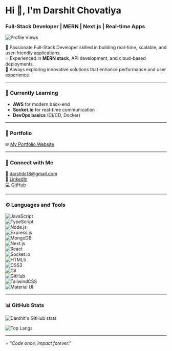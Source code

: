 # Hi 👋, I'm Darshit Chovatiya  
### Full-Stack Developer | MERN | Next.js | Real-time Apps  

![Profile Views](https://komarev.com/ghpvc/?username=darshitchovatiya&label=Profile%20views&color=0e75b6&style=flat)

🚀 Passionate Full-Stack Developer skilled in building real-time, scalable, and user-friendly applications.  
💡 Experienced in **MERN stack**, API development, and cloud-based deployments.  
🎯 Always exploring innovative solutions that enhance performance and user experience.  

---

### 🧠 Currently Learning
- **AWS** for modern back-end  
- **Socket.io** for real-time communication  
- **DevOps basics** (CI/CD, Docker)  

---

### 💼 Portfolio  
🌐 [My Portfolio Website](https://darshitchovatiya.vercel.app)  

---

### 💬 Connect with Me  
📧 [darshitc18@gmail.com](mailto:darshitc18@gmail.com)  
💼 [LinkedIn](http://www.linkedin.com/in/darshit-chovatiya07)  
💻 [GitHub](https://github.com/darshitchovatiya)  

---

### ⚙️ Languages and Tools  

![JavaScript](https://img.shields.io/badge/JavaScript-F7DF1E?style=for-the-badge&logo=javascript&logoColor=black)  
![TypeScript](https://img.shields.io/badge/TypeScript-3178C6?style=for-the-badge&logo=typescript&logoColor=white)  
![Node.js](https://img.shields.io/badge/Node.js-339933?style=for-the-badge&logo=node.js&logoColor=white)  
![Express.js](https://img.shields.io/badge/Express.js-000000?style=for-the-badge&logo=express&logoColor=white)  
![MongoDB](https://img.shields.io/badge/MongoDB-47A248?style=for-the-badge&logo=mongodb&logoColor=white)  
![Next.js](https://img.shields.io/badge/Next.js-000000?style=for-the-badge&logo=next.js&logoColor=white)  
![React](https://img.shields.io/badge/React-20232A?style=for-the-badge&logo=react&logoColor=61DAFB)  
![Socket.io](https://img.shields.io/badge/Socket.io-010101?style=for-the-badge&logo=socket.io&logoColor=white)  
![HTML5](https://img.shields.io/badge/HTML5-E34F26?style=for-the-badge&logo=html5&logoColor=white)  
![CSS3](https://img.shields.io/badge/CSS3-1572B6?style=for-the-badge&logo=css3&logoColor=white)  
![Git](https://img.shields.io/badge/Git-F05032?style=for-the-badge&logo=git&logoColor=white)  
![GitHub](https://img.shields.io/badge/GitHub-181717?style=for-the-badge&logo=github&logoColor=white)  
![TailwindCSS](https://img.shields.io/badge/Tailwind_CSS-38B2AC?style=for-the-badge&logo=tailwind-css&logoColor=white)  
![Material UI](https://img.shields.io/badge/Material%20UI-007FFF?style=for-the-badge&logo=mui&logoColor=white)  


---

### 📊 GitHub Stats  
![Darshit's GitHub stats](https://github-readme-stats.vercel.app/api?username=darshitchovatiya&show_icons=true&theme=radical)  

![Top Langs](https://github-readme-stats.vercel.app/api/top-langs/?username=darshitchovatiya&layout=compact&theme=radical)  

---

⭐ *"Code once, impact forever."*  
